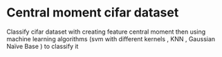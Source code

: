 # Central moment cifar dataset 
Classify cifar dataset with creating feature central moment  then using machine learning algorithms (svm with different kernels , KNN , Gaussian Naïve Base ) to classify it 
